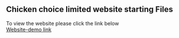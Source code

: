 ## Chicken choice limited website starting  Files <br>

To view the website please click the link below <br>
<a href="https://lewiskyron.github.io/ngukuh/" target="_blank">Website-demo link</a>
